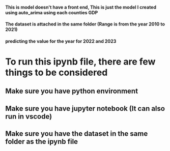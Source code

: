 #### This is model doesn't have a front end, This is just the model I created using auto_arima using each counties GDP
#### The dataset is attached in the same folder (Range is from the year 2010 to 2021)
#### predicting the value for the year for 2022 and 2023

# To run this ipynb file, there are few things to be considered
## Make sure you have python environment
## Make sure you have jupyter notebook (It can also run in vscode)
## Make sure you have the dataset in the same folder as the ipynb file




